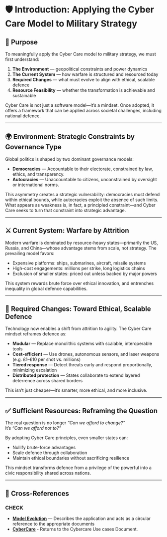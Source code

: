 # 🛡️ Introduction: Applying the Cyber Care Model to Military Strategy

## 🎯 Purpose

To meaningfully apply the Cyber Care model to military strategy, we must first understand:

1. **The Environment** — geopolitical constraints and power dynamics  
2. **The Current System** — how warfare is structured and resourced today  
3. **Required Changes** — what must evolve to align with ethical, scalable defence  
4. **Resource Feasibility** — whether the transformation is achievable and sustainable  

Cyber Care is not just a software model—it’s a mindset. Once adopted, it offers a framework that can be applied across societal challenges, including national defence.

---

## 🌍 Environment: Strategic Constraints by Governance Type

Global politics is shaped by two dominant governance models:

- **Democracies** — Accountable to their electorate, constrained by law, ethics, and transparency.  
- **Autocracies** — Unaccountable to citizens, unconstrained by oversight or international norms.

This asymmetry creates a strategic vulnerability: democracies must defend within ethical bounds, while autocracies exploit the absence of such limits. What appears as weakness is, in fact, a principled constraint—and Cyber Care seeks to turn that constraint into strategic advantage.

---

## ⚔️ Current System: Warfare by Attrition

Modern warfare is dominated by resource-heavy states—primarily the US, Russia, and China—whose advantage stems from scale, not strategy. The prevailing model favors:

- Expensive platforms: ships, submarines, aircraft, missile systems  
- High-cost engagements: millions per strike, long logistics chains  
- Exclusion of smaller states: priced out unless backed by major powers  

This system rewards brute force over ethical innovation, and entrenches inequality in global defence capabilities.

---

## 🔄 Required Changes: Toward Ethical, Scalable Defence

Technology now enables a shift from attrition to agility. The Cyber Care mindset reframes defence as:

- **Modular** — Replace monolithic systems with scalable, interoperable tools  
- **Cost-efficient** — Use drones, autonomous sensors, and laser weapons (e.g. £1–£10 per shot vs. millions)  
- **Tiered response** — Detect threats early and respond proportionally, minimizing escalation  
- **Distributed protection** — States collaborate to extend layered deterrence across shared borders  

This isn’t just cheaper—it’s smarter, more ethical, and more inclusive.

---

## ✅ Sufficient Resources: Reframing the Question

The real question is no longer *“Can we afford to change?”*  
It’s *“Can we afford not to?”*

By adopting Cyber Care principles, even smaller states can:

- Nullify brute-force advantages  
- Scale defence through collaboration  
- Maintain ethical boundaries without sacrificing resilience  

This mindset transforms defence from a privilege of the powerful into a civic responsibility shared across nations.

---

## 🔗 Cross-References

### CHECK

- [**Model Evolution**](./evolution.md) — Describes the application and acts as a circular reference to the appropriate documents
- [**CyberCare**](../Docs/usecases.md) - Returns to the Cybercare Use cases Document.
